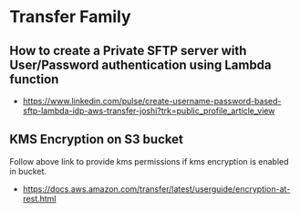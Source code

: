 # Transfer Family

## How to create a Private SFTP server with User/Password authentication using Lambda function

- https://www.linkedin.com/pulse/create-username-password-based-sftp-lambda-idp-aws-transfer-joshi?trk=public_profile_article_view

## KMS Encryption on S3 bucket

Follow above link to provide kms permissions if kms encryption is enabled in bucket.
- https://docs.aws.amazon.com/transfer/latest/userguide/encryption-at-rest.html